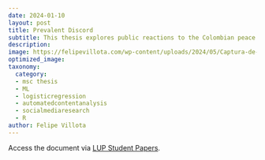```yaml
---
date: 2024-01-10
layout: post
title: Prevalent Discord
subtitle: This thesis explores public reactions to the Colombian peace process via social media data, analyzing sentiment and opinion across 1.3 million user comments on 15,509 news media Facebook posts from 2020 to 2022, amidst events like the COVID-19 pandemic and unprecedented sociopolitical shifts.
description: 
image: https://felipevillota.com/wp-content/uploads/2024/05/Captura-de-pantalla-546.png
optimized_image: 
taxonomy:
  category:
  - msc thesis
  - ML
  - logisticregression
  - automatedcontentanalysis
  - socialmediaresearch
  - R
author: Felipe Villota 
---
```


Access the document via <a href="https://lup.lub.lu.se/student-papers/search/publication/9149293" target="_blank" class="creator">LUP Student Papers</a>.

